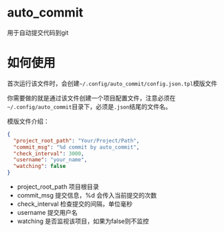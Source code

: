 # auto_commit
用于自动提交代码到git

# 如何使用
首次运行该文件时，会创建`~/.config/auto_commit/config.json.tpl`模版文件

你需要做的就是通过该文件创建一个项目配置文件，注意必须在`~/.config/auto_commit`目录下，必须是`.json`结尾的文件名。

模版文件介绍：
```json
{
  "project_root_path": "Your/Project/Path",
  "commit_msg": "%d commit by auto_commit",
  "check_interval": 3000,
  "username": "your_name",
  "watching": false
}
```
- project_root_path
  项目根目录
- commit_msg
  提交信息，%d 会传入当前提交的次数
- check_interval
  检查提交的间隔，单位毫秒
- username
  提交用户名
- watching
  是否监视该项目，如果为false则不监控